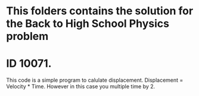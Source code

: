 # This folders contains the solution for the Back to High School Physics problem 
# ID 10071.

This code is a simple program to calulate displacement. 
Displacement = Velocity * Time. 
However in this case you multiple time by 2. 
